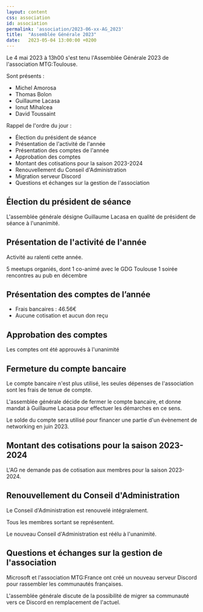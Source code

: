 ```yaml
---
layout: content
css: association
id: association
permalink: 'association/2023-06-xx-AG_2023'
title:  "Assemblée Générale 2023"
date:   2023-05-04 13:00:00 +0200
---
```


Le 4 mai 2023 à 13h00 s'est tenu l'Assemblée Générale 2023 de l'association MTG:Toulouse.

Sont présents :

- Michel Amorosa
- Thomas Bolon
- Guillaume Lacasa
- Ionut Mihalcea
- David Toussaint

Rappel de l'ordre du jour :
- Élection du président de séance
- Présentation de l'activité de l'année
- Présentation des comptes de l'année
- Approbation des comptes
- Montant des cotisations pour la saison 2023-2024
- Renouvellement du Conseil d'Administration
- Migration serveur Discord
- Questions et échanges sur la gestion de l'association

## Élection du président de séance

L'assemblée générale désigne Guillaume Lacasa en qualité de président de séance à l'unanimité.

## Présentation de l'activité de l'année

Activité au ralenti cette année.

5 meetups organiés, dont 1 co-animé avec le GDG Toulouse
1 soirée rencontres au pub en décembre

## Présentation des comptes de l’année

- Frais bancaires : 46.56€
- Aucune cotisation et aucun don reçu

## Approbation des comptes  

Les comptes ont été approuvés à l'unanimité

## Fermeture du compte bancaire

Le compte bancaire n'est plus utilisé, les seules dépenses de l'association sont les frais
de tenue de compte.

L'assemblée générale décide de fermer le compte bancaire, et donne mandat à Guillaume Lacasa
pour effectuer les démarches en ce sens.

Le solde du compte sera utilisé pour financer une partie d'un évènement de networking en juin 2023.

## Montant des cotisations pour la saison 2023-2024

L'AG ne demande pas de cotisation aux membres pour la saison 2023-2024.

## Renouvellement du Conseil d'Administration

Le Conseil d'Administration est renouvelé intégralement.

Tous les membres sortant se représentent.

Le nouveau Conseil d'Administration est réélu à l'unanimité.

## Questions et échanges sur la gestion de l'association

Microsoft et l'association MTG:France ont créé un nouveau serveur Discord pour rassembler les communautés françaises.

L'assemblée générale discute de la possibilité de migrer sa communauté vers ce Discord en remplacement de l'actuel.
